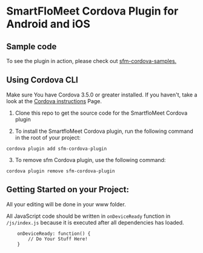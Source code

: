 # SmartFloMeet Cordova Plugin for Android and iOS 



## Sample code

To see the plugin in action, please check out [sfm-cordova-samples.](https://github.com/smarflomeet/One-to-One-Video-Chat-Sample-Cordova-Application)

## Using Cordova CLI

Make sure You have Cordova 3.5.0 or greater installed. If you haven't, take a look at the [Cordova instructions](http://cordova.apache.org/docs/en/3.5.0/guide_cli_index.md.html) Page.

1. Clone this repo to get the source code for the SmartfloMeet Cordova plugin

2. To install the SmartfloMeet Cordova plugin, run the following command in the root of your project:

```
cordova plugin add sfm-cordova-plugin
```

3. To remove sfm Cordova plugin, use the following command:

```
cordova plugin remove sfm-cordova-plugin
```

## Getting Started on your Project:

All your editing will be done in your www folder.


All JavaScript code should be written in `onDeviceReady` function in `/js/index.js` because it is executed after all dependencies has loaded.

```
    onDeviceReady: function() {
        // Do Your Stuff Here!
    }
```
